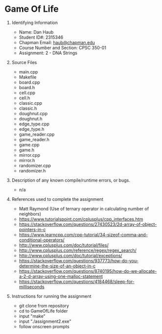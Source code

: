 # Game Of Life

1. Identifying Information
    * Name:  Dan Haub
    * Student ID#:  2315346
    * Chapman Email:  haub@chapman.edu
    * Course Number and Section:  CPSC 350-01
    * Assignment:  2 - DNA Strings

2. Source Files
    * main.cpp
    * Makefile
    * board.cpp
    * board.h
    * cell.cpp
    * cell.h
    * classic.cpp
    * classic.h
    * doughnut.cpp
    * doughnut.h
    * edge_type.cpp
    * edge_type.h
    * game_reader.cpp
    * game_reader.h
    * game.cpp
    * game.h
    * mirror.cpp
    * mirror.h
    * randomizer.cpp
    * randomizer.h

3. Description of any known compile/runtime errors, or bugs.
    * n/a

4. References used to complete the assignment
    * Matt Raymond (Use of ternary operator in calculating number of neighbors)
    * https://www.tutorialspoint.com/cplusplus/cpp_interfaces.htm
    * https://stackoverflow.com/questions/27430523/2d-array-of-object-pointers-in-c
    * https://www.learncpp.com/cpp-tutorial/34-sizeof-comma-and-conditional-operators/
    * http://www.cplusplus.com/doc/tutorial/files/
    * http://www.cplusplus.com/reference/regex/regex_search/
    * http://www.cplusplus.com/doc/tutorial/exceptions/
    * https://stackoverflow.com/questions/937773/how-do-you-determine-the-size-of-an-object-in-c
    * https://stackoverflow.com/questions/8740195/how-do-we-allocate-a-2-d-array-using-one-malloc-statement
    * https://stackoverflow.com/questions/4184468/sleep-for-milliseconds

5. Instructions for running the assignment
    * git clone from repository
    * cd to GameOfLife folder
    * input "make"
    * input "./assignment2.exe"
    * follow onscreen prompts